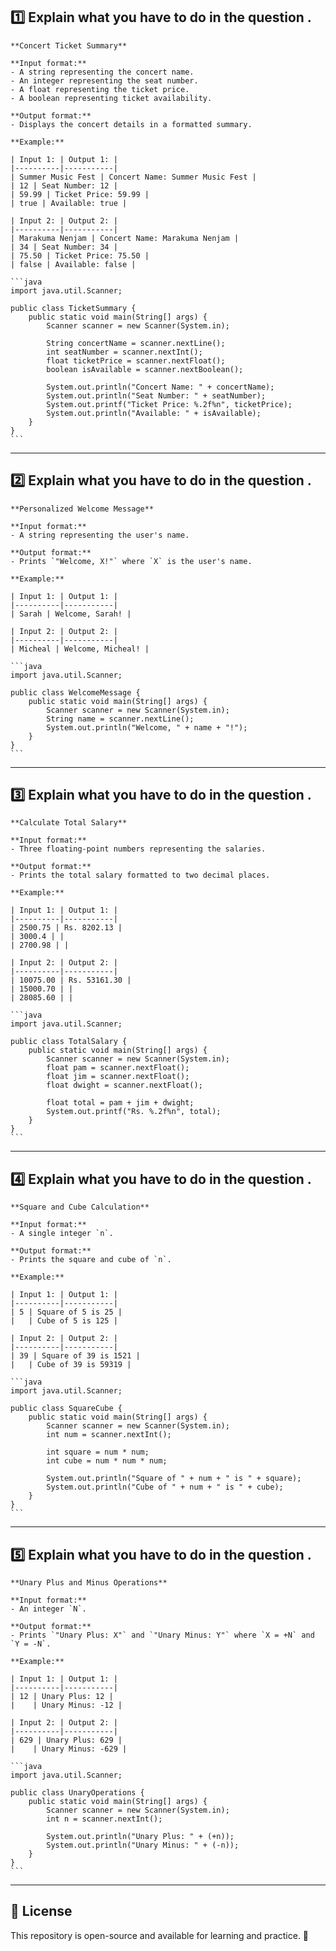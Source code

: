 
## 1️⃣ **Explain what you have to do in the question .**  

    **Concert Ticket Summary**  

    **Input format:**  
    - A string representing the concert name.  
    - An integer representing the seat number.  
    - A float representing the ticket price.  
    - A boolean representing ticket availability.  

    **Output format:**  
    - Displays the concert details in a formatted summary.  

    **Example:**  

    | Input 1: | Output 1: |
    |----------|-----------|
    | Summer Music Fest | Concert Name: Summer Music Fest |
    | 12 | Seat Number: 12 |
    | 59.99 | Ticket Price: 59.99 |
    | true | Available: true |

    | Input 2: | Output 2: |
    |----------|-----------|
    | Marakuma Nenjam | Concert Name: Marakuma Nenjam |
    | 34 | Seat Number: 34 |
    | 75.50 | Ticket Price: 75.50 |
    | false | Available: false |

    ```java
    import java.util.Scanner;

    public class TicketSummary {
        public static void main(String[] args) {
            Scanner scanner = new Scanner(System.in);

            String concertName = scanner.nextLine();
            int seatNumber = scanner.nextInt();
            float ticketPrice = scanner.nextFloat();
            boolean isAvailable = scanner.nextBoolean();

            System.out.println("Concert Name: " + concertName);
            System.out.println("Seat Number: " + seatNumber);
            System.out.printf("Ticket Price: %.2f%n", ticketPrice);
            System.out.println("Available: " + isAvailable);
        }
    }
    ```

---

## 2️⃣ **Explain what you have to do in the question .**  

    **Personalized Welcome Message**  

    **Input format:**  
    - A string representing the user's name.  

    **Output format:**  
    - Prints `"Welcome, X!"` where `X` is the user's name.  

    **Example:**  

    | Input 1: | Output 1: |
    |----------|-----------|
    | Sarah | Welcome, Sarah! |

    | Input 2: | Output 2: |
    |----------|-----------|
    | Micheal | Welcome, Micheal! |

    ```java
    import java.util.Scanner;

    public class WelcomeMessage {
        public static void main(String[] args) {
            Scanner scanner = new Scanner(System.in);
            String name = scanner.nextLine();
            System.out.println("Welcome, " + name + "!");
        }
    }
    ```

---

## 3️⃣ **Explain what you have to do in the question .**  

    **Calculate Total Salary**  

    **Input format:**  
    - Three floating-point numbers representing the salaries.  

    **Output format:**  
    - Prints the total salary formatted to two decimal places.  

    **Example:**  

    | Input 1: | Output 1: |
    |----------|-----------|
    | 2500.75 | Rs. 8202.13 |
    | 3000.4 | |
    | 2700.98 | |

    | Input 2: | Output 2: |
    |----------|-----------|
    | 10075.00 | Rs. 53161.30 |
    | 15000.70 | |
    | 28085.60 | |

    ```java
    import java.util.Scanner;

    public class TotalSalary {
        public static void main(String[] args) {
            Scanner scanner = new Scanner(System.in);
            float pam = scanner.nextFloat();
            float jim = scanner.nextFloat();
            float dwight = scanner.nextFloat();

            float total = pam + jim + dwight;
            System.out.printf("Rs. %.2f%n", total);
        }
    }
    ```

---

## 4️⃣ **Explain what you have to do in the question .**  

    **Square and Cube Calculation**  

    **Input format:**  
    - A single integer `n`.  

    **Output format:**  
    - Prints the square and cube of `n`.  

    **Example:**  

    | Input 1: | Output 1: |
    |----------|-----------|
    | 5 | Square of 5 is 25 |
    |   | Cube of 5 is 125 |

    | Input 2: | Output 2: |
    |----------|-----------|
    | 39 | Square of 39 is 1521 |
    |   | Cube of 39 is 59319 |

    ```java
    import java.util.Scanner;

    public class SquareCube {
        public static void main(String[] args) {
            Scanner scanner = new Scanner(System.in);
            int num = scanner.nextInt();

            int square = num * num;
            int cube = num * num * num;

            System.out.println("Square of " + num + " is " + square);
            System.out.println("Cube of " + num + " is " + cube);
        }
    }
    ```
---

## 5️⃣ **Explain what you have to do in the question .**  

    **Unary Plus and Minus Operations**  

    **Input format:**  
    - An integer `N`.  

    **Output format:**  
    - Prints `"Unary Plus: X"` and `"Unary Minus: Y"` where `X = +N` and `Y = -N`.  

    **Example:**  

    | Input 1: | Output 1: |
    |----------|-----------|
    | 12 | Unary Plus: 12 |
    |    | Unary Minus: -12 |

    | Input 2: | Output 2: |
    |----------|-----------|
    | 629 | Unary Plus: 629 |
    |    | Unary Minus: -629 |

    ```java
    import java.util.Scanner;

    public class UnaryOperations {
        public static void main(String[] args) {
            Scanner scanner = new Scanner(System.in);
            int n = scanner.nextInt();

            System.out.println("Unary Plus: " + (+n));
            System.out.println("Unary Minus: " + (-n));
        }
    }
    ```
---


## 📜 License  
This repository is open-source and available for learning and practice. 🚀  
